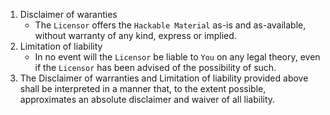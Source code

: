 [//]: # ( ------------------------------------------------------------------ {c)
[//]: # ( COPYRIGHT 2022 Dwij Bavisi <dwijbavisi@gmail.com>                  {c)
[//]: # ( Licensed under:                                                    {c)
[//]: # (     Taciturn Coder's `License to Hack` License                     {c)
[//]: # (     TCsL2H 0.0.1                                                   {c)
[//]: # ( A copy of the License may be obtained from:                        {c)
[//]: # (     https://TaciturnCoder.github.io/TCsL2H/legalcode/0.0.1         {c)
[//]: # ( See the License for the permissions and limitations.               {c)
[//]: # ( ------------------------------------------------------------------ {c)

1. Disclaimer of waranties
    - The `Licensor` offers the `Hackable Material` as-is and as-available,
    without warranty of any kind, express or implied.
2. Limitation of liability
    - In no event will the `Licensor` be liable to `You` on any legal theory, even if the `Licensor` has been advised of the possibility of such.
3. The Disclaimer of warranties and Limitation of liability provided above shall be interpreted in a manner that, to the extent possible, approximates an absolute disclaimer and waiver of all liability.
